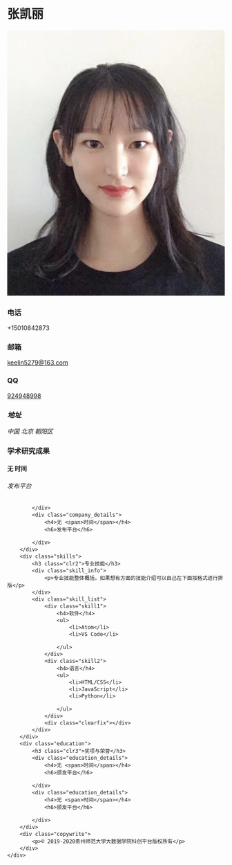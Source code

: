 <html lang="en">
<head>
    <meta charset="UTF-8">
    <title>People Details</title>
    <link href="css/bootstrap.css" rel='stylesheet' type='text/css' />
    <!-- jQuery (necessary JavaScript plugins) -->
    <script src="js/jquery.min.js"></script>
    <!-- Custom Theme files -->
    <link href="css/dashboard.css" rel="stylesheet">
    <link href="css/style.css" rel='stylesheet' type='text/css' />

</head>
<body>
<!-- header -->
<div class="col-sm-3 col-md-2 sidebar">
    <div class="sidebar_top">
        <h1>张凯丽</h1>
        <img src="images/image.jpg" alt=""/>  <!--精致的大头照，具体尺寸参考代码中所对应的相片-->
    </div>
    <div class="details">
        <h3>电话</h3>
        <p>+15010842873</p>
        <h3>邮箱</h3>
        <p><a href="mailto@example.com"><span class="__cf_email__" data-cfemail="472a262e2b07223f262a372b226924282a">keelin5279@163.com</span></a>
        </p>
        <h3>QQ</h3>
        <p>
            <a href="mqqwpa://im/chat?chat_type=wpa&uin=479858761&version=1&src_type=web&web_src=oicqzone.com">924948998</a>
        </p>
        <address>
            <h3>地址</h3>
            <span>中国</span>
            <span>北京</span>
            <span>朝阳区</span>
            <!--个人建议填写到县即可-->
        </address>
    </div>
    <div class="clearfix"></div>
</div>
<!---->
<link href="css/popuo-box.css" rel="stylesheet" type="text/css" media="all"/>
<script src="js/jquery.magnific-popup.js" type="text/javascript"></script>
<!---//pop-up-box---->
<div class="col-sm-9 col-sm-offset-3 col-md-10 col-md-offset-2 main">
    <div class="content">
        <div class="company">
            <h3 class="clr1">学术研究成果</h3>
            <div class="company_details">
                <h4>无 <span>时间</span></h4>
                <h6>发布平台</h6>
<!--                <p class="cmpny1">此处填写相关简介，注意如果无学术研究成果请在“h4”标签内填写无，把其他多余的删除掉，保留副标题“学术研究成果”。剩下的英文随便粘贴复制来凑字数排版好看的，忽略不计。Enjoy that uniquenesss1. You do not have to pretend in order to seem more like someone else. You do not have to lie to hide the parts of you that are not like what you see in anyone else.-->

<!--                    You were meant to be different. Nowhere, in all of history, will the same things be going on in anyone’s mind, soul and spirit as are going on in yours right now.</p>-->
            </div>
            <div class="company_details">
                <h4>无 <span>时间</span></h4>
                <h6>发布平台</h6>
<!--                <p>此处填写相关简介，注意如果无学术研究成果请在“h4”标签内填写无，把其他多余的删除掉，保留副标题“学术研究成果”。剩下的英文随便粘贴复制来凑字数排版好看的，忽略不计。Enjoy that uniquenesss1. You do not have to pretend in order to seem more like someone else. You do not have to lie to hide the parts of you that are not like what you see in anyone else.-->

<!--                    You were meant to be different. Nowhere, in all of history, will the same things be going on in anyone’s mind, soul and spirit as are going on in yours right now.</p>-->
            </div>
        </div>
        <div class="skills">
            <h3 class="clr2">专业技能</h3>
            <div class="skill_info">
                <p>专业技能整体概括，如果想有方面的技能介绍可以自己在下面按格式进行排版</p>
            </div>
            <div class="skill_list">
                <div class="skill1">
                    <h4>软件</h4>
                    <ul>
                        <li>Atom</li>
                        <li>VS Code</li>
<!--                        <li>Dreemweeaver</li>-->
<!--                        <li>In Design</li>-->
                    </ul>
                </div>
                <div class="skill2">
                    <h4>语言</h4>
                    <ul>
                        <li>HTML/CSS</li>
                        <li>JavaScript</li>
                        <li>Python</li>
<!--                        <li>Ruby on Rais</li>-->
                    </ul>
                </div>
                <div class="clearfix"></div>
            </div>
        </div>
        <div class="education">
            <h3 class="clr3">奖项与荣誉</h3>
            <div class="education_details">
                <h4>无 <span>时间</span></h4>
                <h6>颁发平台</h6>
<!--                <p class="cmpny1">填写奖项获得的个人感悟。剩下的英文随便粘贴复制来凑字数排版好看的，忽略不计。Enjoy that uniquenesss1. You do not have to pretend in order to seem more like someone else. You do not have to lie to hide the parts of you that are not like what you see in anyone else.-->

<!--                    You were meant to be different. Nowhere, in all of history, will the same things be going on in anyone’s mind, soul and spirit as are going on in yours right now.</p>-->
            </div>
            <div class="education_details">
                <h4>无 <span>时间</span></h4>
                <h6>颁发平台</h6>
<!--                <p>填写奖项获得的个人感悟。剩下的英文随便粘贴复制来凑字数排版好看的，忽略不计。Nulla volutpat at est sed ultricies. In ac sem consequat, posuere nulla varius, molestie lorem. Duis quis nibh leo.-->
<!--                    Curabitur a quam eu mi convallis auctor nec id mauris. Nullam mattis turpis eu turpis tincidunt, et pellentesque leo imperdiet.-->
<!--                    Vivamus malesuada, sem laoreet dictum pulvinar, orci lectus rhoncus sapien, ut consectetur augue nibh in neque. In tincidunt sed enim et tincidunt.</p>-->
            </div>
        </div>
        <div class="copywrite">
            <p>© 2019-2020贵州师范大学大数据学院科创平台版权所有</p>
        </div>
    </div>
</div>
</body>
</html>
